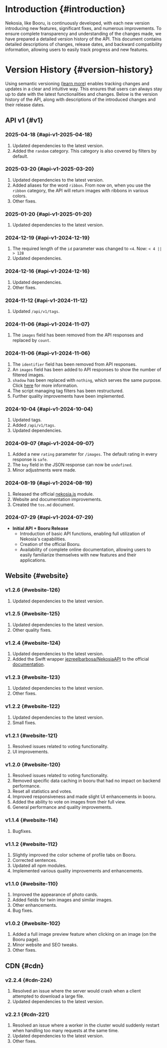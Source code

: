 [//]: # (Title: Changelog - Nekosia API Docs)
[//]: # (Description: Detailed version history of Nekosia API, including updates, new features, and compatibility notes.)
[//]: # (Tags: changelog, changelogs, nekosia changelog, nekosia api changelog, nekosia api version history, nekosia version history, nekosia api docs changelog, version history, api updates, nekosia updates)
[//]: # (Canonical: changelog)
[//]: # (Creation date: 2024-07-29)
[//]: # (Last update: 2025-03-20)
[//]: # (Contributors: N/A)

# Introduction {#introduction}
Nekosia, like Booru, is continuously developed, with each new version introducing new features, significant fixes, and numerous improvements.
To ensure complete transparency and understanding of the changes made, we have prepared a detailed version history of the API.
This document contains detailed descriptions of changes, release dates, and backward compatibility information, allowing users to easily track progress and new features.

# Version History {#version-history}
Using semantic versioning ([learn more](https://nekosia.cat/documentation?page=introduction)) enables tracking changes and updates in a clear and intuitive way.
This ensures that users can always stay up to date with the latest functionalities and changes.
Below is the version history of the API, along with descriptions of the introduced changes and their release dates.


## API v1 {#v1}

### 2025-04-18 {#api-v1-2025-04-18}
1. Updated dependencies to the latest version.
2. Added the `random` category. This category is also covered by filters by default.

### 2025-03-20 {#api-v1-2025-03-20}
1. Updated dependencies to the latest version.
2. Added aliases for the word `ribbon`. From now on, when you use the `ribbon` category, the API will return images with ribbons in various colors.
3. Other fixes.

### 2025-01-20 {#api-v1-2025-01-20}
1. Updated dependencies to the latest version.

### 2024-12-19 {#api-v1-2024-12-19}
1. The required length of the `id` parameter was changed to `<4`. Now: `< 4 || > 128`
2. Updated dependencies.

### 2024-12-16 {#api-v1-2024-12-16}
1. Updated dependencies.
2. Other fixes.

### 2024-11-12 {#api-v1-2024-11-12}
1. Updated `/api/v1/tags`.

### 2024-11-06 {#api-v1-2024-11-07}
1. The `images` field has been removed from the API responses and replaced by `count`.

### 2024-11-06 {#api-v1-2024-11-06}
1. The `identifier` field has been removed from API responses.
2. An `images` field has been added to API responses to show the number of filtered images.
3. `shadow` has been replaced with `nothing`, which serves the same purpose. Click [here](https://nekosia.cat/documentation?page=api-endpoints#filters) for more information.
4. The script managing tag filters has been restructured.
5. Further quality improvements have been implemented.

### 2024-10-04 {#api-v1-2024-10-04}
1. Updated tags.
2. Added `/api/v1/tags`.
3. Updated dependencies.

### 2024-09-07 {#api-v1-2024-09-07}
1. Added a new `rating` parameter for `/images`. The default rating in every response is `safe`.
2. The `key` field in the JSON response can now be `undefined`.
3. Minor adjustments were made.

### 2024-08-19 {#api-v1-2024-08-19}
1. Released the official [nekosia.js](https://www.npmjs.com/package/nekosia.js) module.
2. Website and documentation improvements.
3. Created the `tos.md` document.

### 2024-07-29 {#api-v1-2024-07-29}
- **Initial API + Booru Release**
  - Introduction of basic API functions, enabling full utilization of Nekosia's capabilities.
  - Creation of the official Booru.
  - Availability of complete online documentation, allowing users to easily familiarize themselves with new features and their applications.


## Website {#website}
### v1.2.6 {#website-126}
1. Updated dependencies to the latest version.

### v1.2.5 {#website-125}
1. Updated dependencies to the latest version.
2. Other quality fixes.

### v1.2.4 {#website-124}
1. Updated dependencies to the latest version.
2. Added the Swift wrapper [jezreelbarbosa/NekosiaAPI](https://github.com/jezreelbarbosa/NekosiaAPI) to the official [documentation](https://nekosia.cat/documentation?page=wrappers).

### v1.2.3 {#website-123}
1. Updated dependencies to the latest version.
2. Other fixes.

### v1.2.2 {#website-122}
1. Updated dependencies to the latest version.
2. Small fixes.

### v1.2.1 {#website-121}
1. Resolved issues related to voting functionality.
2. UI improvements.

### v1.2.0 {#website-120}
1. Resolved issues related to voting functionality.
2. Removed specific data caching in booru that had no impact on backend performance.
3. Reset all statistics and votes.
4. Improved responsiveness and made slight UI enhancements in booru.
5. Added the ability to vote on images from their full view.
6. General performance and quality improvements.

### v1.1.4 {#website-114}
1. Bugfixes.

### v1.1.2 {#website-112}
1. Slightly improved the color scheme of profile tabs on Booru.
2. Corrected sentences.
3. Updated all npm modules.
4. Implemented various quality improvements and enhancements.

### v1.1.0 {#website-110}
1. Improved the appearance of photo cards.
2. Added fields for twin images and similar images.
3. Other enhancements.
4. Bug fixes.

### v1.0.2 {#website-102}
1. Added a full image preview feature when clicking on an image (on the Booru page).
2. Minor website and SEO tweaks.
3. Other fixes.


## CDN {#cdn}
### v2.2.4 {#cdn-224}
1. Resolved an issue where the server would crash when a client attempted to download a large file.
2. Updated dependencies to the latest version.

### v2.2.1 {#cdn-221}
1. Resolved an issue where a worker in the cluster would suddenly restart when handling too many requests at the same time.
2. Updated dependencies to the latest version.
3. Other fixes.